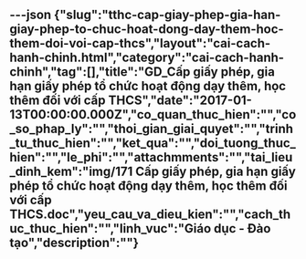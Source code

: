 ---json
{"slug":"tthc-cap-giay-phep-gia-han-giay-phep-to-chuc-hoat-dong-day-them-hoc-them-doi-voi-cap-thcs","layout":"cai-cach-hanh-chinh.html","category":"cai-cach-hanh-chinh","tag":[],"title":"GD_Cấp giấy phép, gia hạn giấy phép tổ chức hoạt động dạy thêm, học thêm đối với cấp THCS","date":"2017-01-13T00:00:00.000Z","co_quan_thuc_hien":"","co_so_phap_ly":"","thoi_gian_giai_quyet":"","trinh_tu_thuc_hien":"","ket_qua":"","doi_tuong_thuc_hien":"","le_phi":"","attachmments":"","tai_lieu_dinh_kem":"img/171 Cấp giấy phép, gia hạn giấy phép tổ chức hoạt động dạy thêm, học thêm đối với cấp THCS.doc","yeu_cau_va_dieu_kien":"","cach_thuc_thuc_hien":"","linh_vuc":"Giáo dục - Đào tạo","description":""}
---
